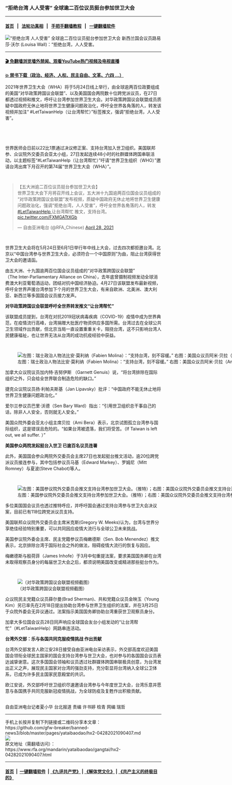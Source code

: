 ### “拒绝台湾 人人受害” 全球逾二百位议员挺台参加世卫大会
------------------------

#### [首页](https://github.com/gfw-breaker/banned-news3/blob/master/README.md) &nbsp;&nbsp;|&nbsp;&nbsp; [法轮功真相](https://github.com/begood0513/basic/blob/master/README.md)  &nbsp;&nbsp;|&nbsp;&nbsp; [手把手翻墙教程](https://github.com/gfw-breaker/guides/wiki)  &nbsp;&nbsp;|&nbsp;&nbsp; [一键翻墙软件](https://github.com/gfw-breaker/nogfw/blob/master/README.md)  



<div id="headerimg">
 <img alt="“拒绝台湾 人人受害” 全球逾二百位议员挺台参加世卫大会" src="https://www.rfa.org/mandarin/yataibaodao/gangtai/hx2-04282021090407.html/@@images/cc22e7cb-0444-4f62-bfb1-188e854cb4cc.png" title="“拒绝台湾 人人受害” 全球逾二百位议员挺台参加世卫大会"/>
 <span class="lead_image_caption">
  新西兰国会议员路易莎·沃尔 (Louisa Wall)：“拒绝台湾，人人受害。
 </span>
 <!-- zoomattribute -->
</div>

<hr/>


#### [ 🎬  免翻墙浏览墙外禁闻、观看YouTube热门视频及电视直播](https://github.com/gfw-breaker/HelloWorld)

#### [ 💥  禁书下载（政治、经济、人权、民主自由、文革、六四 ...）](https://github.com/gfw-breaker/books/blob/master/README.md)

<div id="storytext">
 <p>
  2021年世界卫生大会（WHA）将于5月24日线上举行，由全球逾两百位政要组成的美国“对华政策跨国议会联盟”、以及美国国会两院数十位跨党派议员，在27日都透过视频和推文，呼吁让台湾参加世界卫生大会。对华政策跨国议会联盟成员质疑中国政府无休止地将世界卫生健康问题政治化，呼吁全世界各角落的人，转发该视频并加注“ #LetTaiwanHelp（让台湾帮忙）”标签推文，强调“拒绝台湾，人人受害”。
 </p>
 <p>
  <br/>
 </p>
 <p>
  <br/>
 </p>
 <p>
  世界医师会日前以22比1票通过决议修正案、支持台湾加入世卫组织。美国联邦参、众议院外交委员会亚太小组，27日发起连续48小时的社群媒体跨国串联活动，以主题标签“#LetTaiwanHelp（让台湾帮忙）”吁请“世界卫生组织（WHO）”邀请台湾出席下月召开的第74届“世界卫生大会（WHA）”。
 </p>
 <p>
  <br/>
 </p>
 <blockquote class="twitter-tweet">
  <p dir="ltr" lang="zh">
   【五大洲逾二百位议员挺台参加世卫大会】
   <br/>
   世界卫生大会下月将召开线上会议，五大洲十九国逾两百位国会议员组成的“对华政策跨国议会联盟”发布视频，质疑中国政府无休止地将世界卫生健康问题政治化，强调“拒绝台湾，人人受害”，呼吁全世界各角落的人，转发
   <a href="https://twitter.com/hashtag/LetTaiwanHelp?src=hash&amp;ref_src=twsrc%5Etfw">
    #LetTaiwanHelp
   </a>
   让台湾帮忙 推文，支持台湾。
   <a href="https://t.co/FXMGATtXGb">
    pic.twitter.com/FXMGATtXGb
   </a>
  </p>
  — 自由亚洲电台 (@RFA_Chinese)
  <a href="https://twitter.com/RFA_Chinese/status/1387329884356177920?ref_src=twsrc%5Etfw">
   April 28, 2021
  </a>
 </blockquote>
 <p>
 </p>
 <p>
  <br/>
 </p>
 <p>
  世界卫生大会将在5月24日至6月1日举行年中线上大会，过去四次都拒邀台湾。北京以“中国台湾参与世界卫生大会，必须符合一个中国原则”为由，阻止台湾获得世卫大会的邀请函。
 </p>
 <p>
  由五大洲、十九国逾两百位国会议员组成的“对华政策跨国议会联盟”
  <br/>
  （The Inter-Parliamentary Alliance on China），去年底曾摄制视频发动全球消费澳大利亚葡萄酒运动，团结对抗中国经济胁迫。4月27日该联盟发布最新视频，呼吁全世界声援台湾参加下个月的世界卫生大会，有来自欧洲、北美洲、澳大利亚、新西兰等多国国会议员接力发声。
 </p>
 <p>
  <strong>
   对华政策跨国议会联盟呼吁全世界转发推文“让台湾帮忙”
  </strong>
 </p>
 <p>
  该联盟成员提到，台湾在对抗2019冠状病毒疾病（COVID-19）疫情中成为世界典范，在疫情流行高峰，台湾捐赠大批医疗物资供应多国所需。台湾过去在全球公共卫生领域作出贡献，但北京当局一直设置重重关卡，阻挠台湾，这不只影响台湾人民健康福祉，也让世界无法从台湾的成功抗疫经验中获益。
 </p>
 <p>
  <br/>
 </p>
 <p>
  <figure class="image-richtext image-inline captioned" style="width:1500px;">
   <img alt="左图：瑞士政治人物法比安·莫利纳（Fabien Molina）：“支持台湾，刻不容缓。” 右图：美国众议员阿米·贝拉（Ami Bera）。（对华政策跨国议会联盟视频截图）" src="https://www.rfa.org/mandarin/yataibaodao/gangtai/hx2-04282021090407.html/2-3.jpg/@@images/acac846b-75bc-4186-b997-9e2eaf3ffff3.jpeg" title="2-3.jpg"/>
   <figcaption class="image-caption">
    左图：瑞士政治人物法比安·莫利纳（Fabien Molina）：“支持台湾，刻不容缓。” 右图：美国众议员阿米·贝拉（Ami Bera）。（对华政策跨国议会联盟视频截图）
   </figcaption>
   <small>
   </small>
  </figure>
 </p>
 <p>
  加拿大众议院议员加内特·吉努伊斯 （Garnett Genuis）说，“将台湾排除在国际组织之外，只会给全世界联合制造危险的缺口。”
 </p>
 <p>
  捷克众议院议员扬·利帕夫斯基（Jan Lipavsky）批评：“中国政府不能无休止地将世界卫生健康问题政治化。”
 </p>
 <p>
  爱尔兰参议员巴里·沃德（Sen Bary Ward）指出：“引用世卫组织总干事自己的话，除非人人安全，否则就无人安全。”
 </p>
 <p>
  美国众院外委会亚太小组主席贝拉（Ami Bera）表示，北京试图孤立台湾参与国际组织，这是错误且危险的。“如果台湾被遗落，我们将受苦。（If Taiwan is left out, we all suffer. ）”
 </p>
 <p>
  <strong>
   美国参众两院发起挺台入世卫 已逾百名议员连署
  </strong>
 </p>
 <p>
  此外，美国国会参众两院外交委员会主席27日也发起挺台推文活动，逾20位跨党派议员接连参与，其中包括参议员马基（Edward Markey）、罗姆尼（Mitt Romney）与夏波(Steve Chabot)等人。
 </p>
 <p>
  <br/>
 </p>
 <p>
  <figure class="image-richtext image-inline captioned" style="width:1500px;">
   <img alt="左图：美国参议院外交委员会推文支持台湾参加世卫大会。（推特）；右图：美国众议院外交委员会推文支持台湾参加世卫大会。（推特）" src="https://www.rfa.org/mandarin/yataibaodao/gangtai/hx2-04282021090407.html/6-8.jpg/@@images/fa36f0de-1e14-42e6-bed7-7e7dca511173.jpeg" title="6-8.jpg"/>
   <figcaption class="image-caption">
    左图：美国参议院外交委员会推文支持台湾参加世卫大会。（推特）；右图：美国众议院外交委员会推文支持台湾参加世卫大会。（推特）
   </figcaption>
   <small>
   </small>
  </figure>
 </p>
 <p>
  多位美国国会议员也透过推特呼应，并呼吁国会通过支持台湾参与世卫大会决议案，目前已有118位跨党派议员支持。
 </p>
 <p>
  美国联邦众议院外交委员会主席米克斯(Gregory W. Meeks)认为，台湾与世界分享绝佳经验特别重要，可以共同因应疫情大流行与全球公卫未来挑战。
 </p>
 <p>
  美国参议院外委会主席、民主党籍参议员梅嫩德斯（Sen. Bob Menendez）推文表示，北京排除台湾于国际社会之外的做法，阻碍疫情大流行的恢复与因应。
 </p>
 <p>
  梅嫩德斯与殷荷菲（James Inhofe）于3月中旬重提法案，要求美国国务卿在台湾未取得观察员身分的每届世卫大会之后，都须说明美国改变或精进那些挺台作为。
 </p>
 <p>
  <br/>
 </p>
 <p>
  <figure class="image-richtext image-inline captioned" style="width:1500px;">
   <img alt="（对华政策跨国议会联盟视频截图）" src="https://www.rfa.org/mandarin/yataibaodao/gangtai/hx2-04282021090407.html/4-5.jpg/@@images/c5fe9a14-bfcf-40cb-8110-9b29cf51c2ac.jpeg" title="4-5.jpg"/>
   <figcaption class="image-caption">
    （对华政策跨国议会联盟视频截图）
   </figcaption>
   <small>
   </small>
  </figure>
 </p>
 <p>
  众议院民主党籍众议员薛尔曼(Brad Sherman)、共和党籍众议员金映玉（Young Kim）另已率先在2月18日提出协助台湾参与世界卫生组织的法案，并在3月25日于众院外委会无异议通过。法案指示美国国务卿协助台湾重获世卫观察员身分。
 </p>
 <p>
  加拿大多位国会议员28日同声响应全球国会友台小组发动的“让台湾帮忙”（#LetTaiwanHelp）网路串连活动。
 </p>
 <p>
  <strong>
   台湾外交部：乐与各国共同克服疫情挑战 作出贡献
  </strong>
 </p>
 <p>
  台湾外交部发言人欧江安28日接受自由亚洲电台采访表示，外交部高度欢迎美国国会领衔全球民主国家的国会支持台湾参与世卫大会，也对参与的各国国会议员表达诚挚谢意。这次多国国会领袖和议员透过社群媒体跨国串联极具创意，为台湾发出正义之声，展现民主国家对台湾的强劲支持，充分彰显将台湾纳入全球公卫体系，已成为许多民主国家民意殿堂的共识。
 </p>
 <p>
  欧江安说，外交部呼吁世卫组织尽速邀请台湾参与今年度世卫大会，台湾乐意并愿意与各国携手共同克服新冠疫情挑战，为全球防疫及复甦作出积极贡献。
 </p>
 <p>
  <br/>
  自由亚洲电台记者夏小华 台北报道 责编 许书婷 梒青 网编 瑞哲
 </p>
</div>

<hr/>
手机上长按并复制下列链接或二维码分享本文章：<br/>
https://github.com/gfw-breaker/banned-news3/blob/master/pages/yataibaodao/hx2-04282021090407.md <br/>
<a href='https://github.com/gfw-breaker/banned-news3/blob/master/pages/yataibaodao/hx2-04282021090407.md'><img src='https://github.com/gfw-breaker/banned-news3/blob/master/pages/yataibaodao/hx2-04282021090407.md.png'/></a> <br/>
原文地址（需翻墙访问）：https://www.rfa.org/mandarin/yataibaodao/gangtai/hx2-04282021090407.html


------------------------
#### [首页](https://github.com/gfw-breaker/banned-news3/blob/master/README.md) &nbsp;|&nbsp; [一键翻墙软件](https://github.com/gfw-breaker/nogfw/blob/master/README.md) &nbsp;| [《九评共产党》](https://github.com/gfw-breaker/9ping.md/blob/master/README.md#九评之一评共产党是什么) | [《解体党文化》](https://github.com/gfw-breaker/jtdwh.md/blob/master/README.md) | [《共产主义的终极目的》](https://github.com/gfw-breaker/gczydzjmd.md/blob/master/README.md)


<img src='http://gfw-breaker.win/banned-news3/pages/yataibaodao/hx2-04282021090407.md' width='0px' height='0px'/>